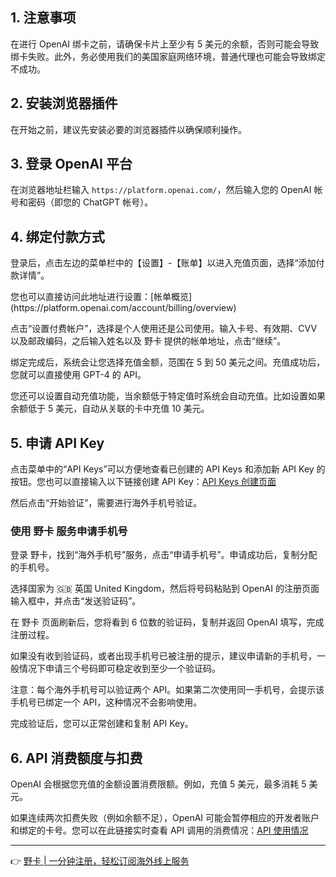 ## 1. 注意事项

在进行 OpenAI 绑卡之前，请确保卡片上至少有 5 美元的余额，否则可能会导致绑卡失败。此外，务必使用我们的美国家庭网络环境，普通代理也可能会导致绑定不成功。

## 2. 安装浏览器插件

在开始之前，建议先安装必要的浏览器插件以确保顺利操作。

## 3. 登录 OpenAI 平台

在浏览器地址栏输入 `https://platform.openai.com/`，然后输入您的 OpenAI 帐号和密码（即您的 ChatGPT 帐号）。

## 4. 绑定付款方式

登录后，点击左边的菜单栏中的【设置】-【账单】以进入充值页面，选择“添加付款详情”。

<p>您也可以直接访问此地址进行设置：[帐单概览](https://platform.openai.com/account/billing/overview)</p>

点击“设置付费帐户”，选择是个人使用还是公司使用。输入卡号、有效期、CVV 以及邮政编码，之后输入姓名以及 野卡 提供的帐单地址，点击“继续”。

绑定完成后，系统会让您选择充值金额，范围在 5 到 50 美元之间。充值成功后，您就可以直接使用 GPT-4 的 API。

您还可以设置自动充值功能，当余额低于特定值时系统会自动充值。比如设置如果余额低于 5 美元，自动从关联的卡中充值 10 美元。

## 5. 申请 API Key

点击菜单中的“API Keys”可以方便地查看已创建的 API Keys 和添加新 API Key 的按钮。您也可以直接输入以下链接创建 API Key：[API Keys 创建页面](https://platform.openai.com/api-keys)

然后点击“开始验证”，需要进行海外手机号验证。

### 使用 野卡 服务申请手机号

登录 野卡，找到“海外手机号”服务，点击“申请手机号”。申请成功后，复制分配的手机号。

选择国家为 🇬🇧 英国 United Kingdom，然后将号码粘贴到 OpenAI 的注册页面输入框中，并点击“发送验证码”。

在 野卡 页面刷新后，您将看到 6 位数的验证码，复制并返回 OpenAI 填写，完成注册过程。

如果没有收到验证码，或者出现手机号已被注册的提示，建议申请新的手机号，一般情况下申请三个号码即可稳定收到至少一个验证码。

注意：每个海外手机号可以验证两个 API。如果第二次使用同一手机号，会提示该手机号已绑定一个 API，这种情况不会影响使用。

完成验证后，您可以正常创建和复制 API Key。

## 6. API 消费额度与扣费

OpenAI 会根据您充值的金额设置消费限额。例如，充值 5 美元，最多消耗 5 美元。

如果连续两次扣费失败（例如余额不足），OpenAI 可能会暂停相应的开发者账户和绑定的卡号。您可以在此链接实时查看 API 调用的消费情况：[API 使用情况](https://platform.openai.com/usage)

---

👉 [野卡 | 一分钟注册，轻松订阅海外线上服务](https://bit.ly/bewildcard)